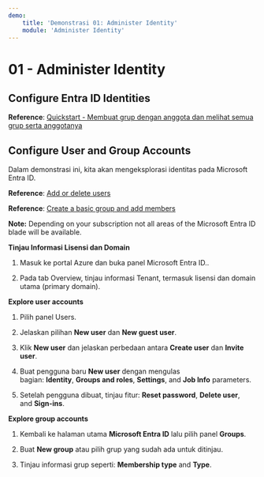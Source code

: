 ```yaml
---
demo:
    title: 'Demonstrasi 01: Administer Identity'
    module: 'Administer Identity'
---
```


# 01 - Administer Identity

## Configure Entra ID Identities

**Reference**: [Quickstart - Membuat grup dengan anggota dan melihat semua grup serta anggotanya](https://docs.microsoft.com/azure/active-directory/fundamentals/active-directory-groups-view-azure-portal)

## Configure User and Group Accounts

Dalam demonstrasi ini, kita akan mengeksplorasi identitas pada Microsoft Entra ID.

**Reference**: [Add or delete users](https://docs.microsoft.com/azure/active-directory/fundamentals/add-users-azure-active-directory)

**Reference**: [Create a basic group and add members](https://docs.microsoft.com/azure/active-directory/fundamentals/active-directory-groups-create-azure-portal#create-a-basic-group-and-add-members)

**Note:** Depending on your subscription not all areas of the Microsoft Entra ID blade will be available. 

**Tinjau Informasi Lisensi dan Domain**

1.  Masuk ke portal Azure dan buka panel Microsoft Entra ID..

2.  Pada tab Overview, tinjau informasi Tenant, termasuk lisensi dan domain utama (primary domain).

**Explore user accounts**

1.  Pilih panel Users.

2.  Jelaskan pilihan **New user** dan **New guest user**.

3.  Klik **New user** dan jelaskan perbedaan antara **Create
    user** dan **Invite user**.

4.  Buat pengguna baru **New user** dengan mengulas bagian: **Identity**, **Groups and roles**, **Settings**, and **Job Info** parameters.

5.  Setelah pengguna dibuat, tinjau fitur: **Reset password**, **Delete
    user**, and **Sign-ins**.

**Explore group accounts**

1.  Kembali ke halaman utama **Microsoft Entra ID** lalu pilih panel **Groups**.

2.  Buat **New group** atau pilih grup yang sudah ada untuk ditinjau.

3.  Tinjau informasi grup seperti: **Membership type** and **Type**.
